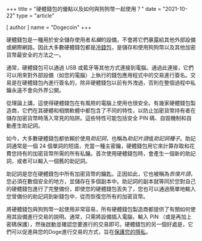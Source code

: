+++
title = "硬體錢包的優點以及如何與狗狗幣一起使用？"
date = "2021-10-22"
type = "article"

[ author ]
  name = "Dogecoin"
+++

硬體錢包是一種用於安全儲存使用者*私鑰*的設備，不會將它們暴露給其他外部設備或網際網路。因此大多數硬體錢包都是[冷錢包](/zh-tw/dogepedia/articles/how-do-i-get-a-wallet)，是儲存和使用狗狗幣以及其他加密貨幣最安全的方法之一。

通常，硬體錢包可以通過 USB 或藍牙等其他方式連接到電腦。通過此連接，它們可以用來對外部設備（如您的電腦）上執行的錢包應用程式中的交易進行簽名。交易是在硬體錢包內進行簽名的，除非硬體錢包以前有外洩過，否則在整個過程中私鑰永遠不會向外界公開。

從理論上講，這使得硬體錢包在有風險的電腦上使用也很安全。有幾家硬體錢包製造商，它們在其硬體和相關軟體中都包含了不同的特性，以防止加密貨幣持有者在儲存加密貨幣時落入常見的陷阱。這些特性可能包括安全 PIN 碼、自毀機制和自動產生助記詞。

如今，大多數硬體錢包都依賴於使用*助記詞*，也稱為*助記片語*或*助記詞種子*。助記詞通常是一個 24 個單詞的短語，充當一種主密鑰，硬體錢包用它來計算存取和花費您持有的加密貨幣所需的所有私鑰。首次使用硬體錢包時，會產生一個新的助記詞，或者可以輸入一個舊的助記詞。

助記詞是您在硬體錢包中所有加密貨幣的鑰匙。正因如此，它也被稱為*恢復片語*，您必須在數個安全的地方，並儲存在多個副本中。助記詞的副本就等同於您對自己的硬體錢包進行了完整備份，即使您的硬體錢包丟失了，您也可以通過簡單地輸入您曾備份的助記詞到新錢包中，從而恢復您所有的加密貨幣。

將硬體錢包與狗狗幣一起使用非常容易，所有硬體錢包製造商都提供了有關如何使用其設備進行交易的說明。通常，只需將設備插入電腦，輸入 PIN （或是再加上密碼保護），然後啟動並確認您要進行的交易即可。硬體錢包的另一個好處是，它們可以促進與您的Doge進行交易的方式，旨在[保護您的隱私](/zh-tw/dogepedia/articles/dogecoin-and-privacy)。
